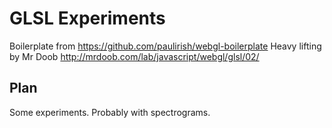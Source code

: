 # GLSL Experiments

Boilerplate from https://github.com/paulirish/webgl-boilerplate
Heavy lifting by Mr Doob http://mrdoob.com/lab/javascript/webgl/glsl/02/


## Plan
Some experiments.  Probably with spectrograms.
